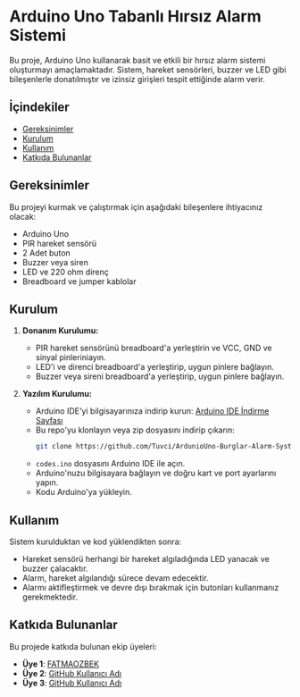 # Arduino Uno Tabanlı Hırsız Alarm Sistemi

Bu proje, Arduino Uno kullanarak basit ve etkili bir hırsız alarm sistemi oluşturmayı amaçlamaktadır. Sistem, hareket sensörleri, buzzer ve LED gibi bileşenlerle donatılmıştır ve izinsiz girişleri tespit ettiğinde alarm verir.

## İçindekiler
- [Gereksinimler](#gereksinimler)
- [Kurulum](#kurulum)
- [Kullanım](#kullanım)
- [Katkıda Bulunanlar](#katkıda-bulunanlar)

## Gereksinimler
Bu projeyi kurmak ve çalıştırmak için aşağıdaki bileşenlere ihtiyacınız olacak:
- Arduino Uno
- PIR hareket sensörü
- 2 Adet buton
- Buzzer veya siren
- LED ve 220 ohm direnç
- Breadboard ve jumper kablolar

## Kurulum
1. **Donanım Kurulumu:**
   - PIR hareket sensörünü breadboard'a yerleştirin ve VCC, GND ve sinyal pinleriniayın.
   - LED'i ve direnci breadboard'a yerleştirip, uygun pinlere bağlayın.
   - Buzzer veya sireni breadboard'a yerleştirip, uygun pinlere bağlayın.

2. **Yazılım Kurulumu:**
   - Arduino IDE'yi bilgisayarınıza indirip kurun: [Arduino IDE İndirme Sayfası](https://www.arduino.cc/en/software)
   - Bu repo'yu klonlayın veya zip dosyasını indirip çıkarın:
     ```sh
     git clone https://github.com/Tuvci/ArdunioUno-Burglar-Alarm-System.git
     ```
   - `codes.ino` dosyasını Arduino IDE ile açın.
   - Arduino'nuzu bilgisayara bağlayın ve doğru kart ve port ayarlarını yapın.
   - Kodu Arduino'ya yükleyin.

## Kullanım
Sistem kurulduktan ve kod yüklendikten sonra:
- Hareket sensörü herhangi bir hareket algıladığında LED yanacak ve buzzer çalacaktır.
- Alarm, hareket algılandığı sürece devam edecektir.
- Alarmı aktifleştirmek ve devre dışı bırakmak için butonları kullanmanız gerekmektedir.

## Katkıda Bulunanlar

Bu projede katkıda bulunan ekip üyeleri:

- **Üye 1**: [FATMAOZBEK](https://github.com/FATMAOZBEK)
- **Üye 2**: [GitHub Kullanıcı Adı](https://github.com/kullanici2)
- **Üye 3**: [GitHub Kullanıcı Adı](https://github.com/kullanici3)


